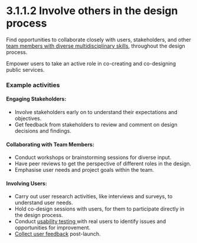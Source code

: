 # 3.1.1.2 Involve others in the design process

Find opportunities to collaborate closely with users, stakeholders, and other [team members with diverse multidisciplinary skills](https://govstack.gitbook.io/o/pxmRWOPoaU8fUAbbcrus/s/4D3oEcPGpYoKnwkQmCzJ/govstack-implementation-playbook/sample-digital-team-composition), throughout the design process.

Empower users to take an active role in co-creating and co-designing public services.

### Example activities

#### **Engaging Stakeholders:**

* Involve stakeholders early on to understand their expectations and objectives.
* Get feedback from stakeholders to review and comment on design decisions and findings.

#### **Collaborating with Team Members:**

* Conduct workshops or brainstorming sessions for diverse input.
* Have peer reviews to get the perspective of different roles in the design.
* Emphasise user needs and project goals within the team.

#### **Involving Users:**

* Carry out user research activities, like interviews and surveys, to understand user needs.
* Hold co-design sessions with users, for them to participate directly in the design process.
* Conduct [usability testing ](3.1.2.1-test-with-users.md)with real users to identify issues and opportunities for improvement.
* [Collect user feedback](../../service-design-good-practice-guidelines/3.1-user-centred-design/3.1.3.2-monitor-performance) post-launch.
